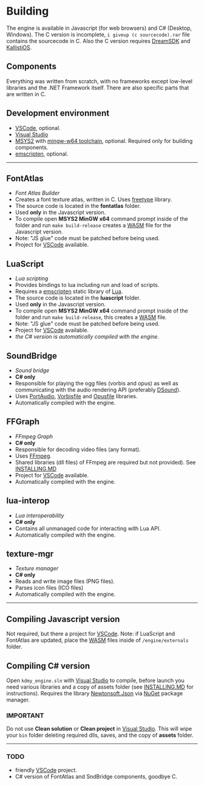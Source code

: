 # Building

The engine is available in Javascript (for web browsers) and C# (Desktop, Windows). The C version is incomplete, `i giveup (c sourcecode).rar` file contains the sourcecode in C. Also the C version requires [DreamSDK](https://www.dreamsdk.org/ "DreamSDK") and [KallistiOS](https://cadcdev.sourceforge.net/softprj/kos/ "KallistiOS").

## Components

Everything was written from scratch, with no frameworks except low-level libraries and the .NET Framework itself. There are also specific parts that are written in C.

## Development environment

* [VSCode](https://code.visualstudio.com/ "VSCode"), optional.
* [Visual Studio](https://visualstudio.microsoft.com/es/ "Visual Studio")
* [MSYS2](https://www.msys2.org/ "MSYS2") with [mingw-w64 toolchain](https://packages.msys2.org/group/mingw-w64-i686-toolchain "mingw-w64-x86_64-toolchain"), optional. Required only for building components.
* [emscripten](https://emscripten.org/ "emscripten"), optional.

---

## FontAtlas

* *Font Atlas Builder*
* Creates a font texture atlas, written in C. Uses [freetype](https://freetype.org/ "freetype") library.
* The source code is located in the **fontatlas** folder.
* Used **only** in the Javascript version.
* To compile open **MSYS2 MinGW x64** command prompt inside of the folder and run `make build-release` creates a [WASM](https://webassembly.org/ "WASM") file for the Javascript version.
* Note: "JS glue" code must be patched before being used.
* Project for [VSCode](https://code.visualstudio.com/ "VSCode") available.

## LuaScript

* *Lua scripting*
* Provides bindings to lua including run and load of scripts.
* Requires a [emscripten](https://emscripten.org/ "emscripten") static library of [Lua](https://www.lua.org/ "Lua").
* The source code is located in the **luascript** folder.
* Used **only** in the Javascript version.
* To compile open **MSYS2 MinGW x64** command prompt inside of the folder and run `make build-release`, this creates a [WASM](https://webassembly.org/ "WASM") file.
* Note: "JS glue" code must be patched before being used.
* Project for [VSCode](https://code.visualstudio.com/ "VSCode") available.
* *the C# version is automatically compiled with the engine.*

## SoundBridge

* *Sound bridge*
* **C# only**
* Responsible for playing the ogg files (vorbis and opus) as well as communicating with the audio rendering API (preferably [DSound](https://en.wikipedia.org/wiki/DirectSound "DSound")).
* Uses [PortAudio](https://portaudio.github.io/ "PortAudio"), [Vorbisfile](https://xiph.org/vorbis/doc/vorbisfile/ "Vorbisfile") and [Opusfile](https://www.opus-codec.org/docs/opusfile_api-0.12/index.html "Opusfile") libraries.
* Automatically compiled with the engine.

## FFGraph

* *FFmpeg Graph*
* **C# only**
* Responsible for decoding video files (any format).
* Uses [FFmpeg](https://www.ffmpeg.org/ "FFmpeg").
* Shared libraries (dll files) of FFmpeg are required but not provided). See [INSTALLING.MD](INSTALLING.MD)
* Project for [VSCode](https://code.visualstudio.com/ "VSCode") available.
* Automatically compiled with the engine.

## lua-interop

* *Lua interoperability*
* **C# only**
* Contains all unmanaged code for interacting with Lua API.
* Automatically compiled with the engine.

## texture-mgr

* *Texture manager*
* **C# only**
* Reads and write image files (PNG files).
* Parses icon files (ICO files)
* Automatically compiled with the engine.

---

## Compiling Javascript version

Not required, but there a project for [VSCode](https://code.visualstudio.com/ "VSCode").
Note: if LuaScript and FontAtlas are updated, place the [WASM](https://webassembly.org/ "WASM") files inside of `/engine/externals` folder.

## Compiling C# version

Open `kdmy_engine.sln` with [Visual Studio](https://visualstudio.microsoft.com/es/ "Visual Studio") to compile, before launch you need various libraries and a copy of assets folder (see [INSTALLING.MD](INSTALLING.MD#2-getting-the-assets-folder "INSTALLING.MD") for instructions).
Requires the library [Newtonsoft.Json](https://www.newtonsoft.com/json "Newtonsoft.Json") via [NuGet](https://www.nuget.org/ "NuGet") package manager.

### IMPORTANT

Do not use **Clean solution** or **Clean project** in [Visual Studio](https://visualstudio.microsoft.com/es/ "Visual Studio"). This will wipe your `bin` folder deleting required dlls, saves, and the copy of **assets** folder.

---

### TODO

* friendly [VSCode](https://code.visualstudio.com/ "VSCode") project.
* C# version of FontAtlas and SndBridge components, goodbye C.
